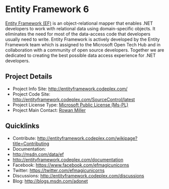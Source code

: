 # Entity Framework 6

[Entity Framework (EF)](http://entityframework.codeplex.com/) is an object-relational mapper that enables .NET developers to work with relational data using domain-specific objects. It eliminates the need for most of the data-access code that developers usually need to write. Entity Framework is actively developed by the Entity Framework team which is assigned to the Microsoft Open Tech Hub and in collaboration with a community of open source developers. Together we are dedicated to creating the best possible data access experience for .NET developers.

## Project Details
* Project Info Site: http://entityframework.codeplex.com/
* Project Code Site: http://entityframework.codeplex.com/SourceControl/latest
* Project License Type: [Microsoft Public License (Ms-PL)](http://entityframework.codeplex.com/license)
* Project Main Contact: [Rowan Miller](http://www.codeplex.com/site/users/view/RoMiller) 

## Quicklinks

* Contribute: http://entityframework.codeplex.com/wikipage?title=Contributing
* Documentation:
* http://msdn.com/data/ef 
* http://entityframework.codeplex.com/documentation
* Facebook: https://www.facebook.com/efmagicunicorns 
* Twitter: https://twitter.com/efmagicunicorns 
* Discussions: http://entityframework.codeplex.com/discussions
* Blog: http://blogs.msdn.com/adonet